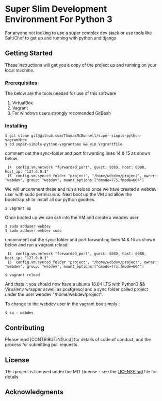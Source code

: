 # Super Slim Development Environment For Python 3 

For anyone not looking to use a super complex dev stack or use tools like Salt/Chef to get up and running with python and django

## Getting Started

These instructions will get you a copy of the project up and running on your local machine.

### Prerequisites

The below are the tools needed for use of this software

1. VirtualBox
2. Vagrant
3. For windows users strongly recomended GitBash

### Installing


```
$ git clone git@github.com/ThomasMcDonnell/super-simple-python-vagrantbox
$ cd super-simple-python-vagrantbox && vim Vagrantfile
```

comment out the sync-folder and port forwarding lines 14 & 15 as shown below.

```
 14  config.vm.network "forwarded_port", guest: 8080, host: 8080, host_ip: "127.0.0.1"
 15  config.vm.synced_folder "project", "/home/webdev/project", owner: "webdev", group: "webdev", mount_options:["dmode=775,fmode=664"]
```

We will uncomment these and run a reload once we have created a webdev user with sudo permissions. Next boot up the VM and allow the 
bootstrap.sh to install all our python goodies.

```
$ vagrant up
```

Once booted up we can ssh into the VM and create a webdev user

```
$ sudo adduser webdev  
$ sudo adduser webdev sudo

```

uncomment out the sync-folder and port forwarding lines 14 & 15 as shown below and run a vagrant reload.

```
 14  config.vm.network "forwarded_port", guest: 8080, host: 8080, host_ip: "127.0.0.1"
 15  config.vm.synced_folder "project", "/home/webdev/project", owner: "webdev", group: "webdev", mount_options:["dmode=775,fmode=664"]
```

```
$ vagrant reload
```

And thats it you should now have a ubuntu 18.04 LTS with Python3 && Virualenv wrapper aswell as postgresql and a sync folder called 
project under the user webdev "/home/webdev/project".

To change to the webdev user in the vagrant box simply :

```
$ su - webdev
```

## Contributing

Please read [CONTRIBUTING.md] for details of code of conduct, and the process for submitting pull requests.

## License

This project is licensed under the MIT License - see the [LICENSE.md](LICENSE.md) file for details

## Acknowledgments
